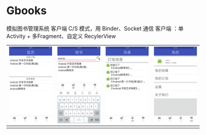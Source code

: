 # Gbooks
模拟图书管理系统 客户端
C/S 模式，用 Binder、Socket 通信
客户端 ：单Activity + 多Fragment、自定义 RecylerView


| ![](https://raw.githubusercontent.com/k2archer/Gbooks/master/docs/Home.png) | ![](https://raw.githubusercontent.com/k2archer/Gbooks/master/docs/Borrow.png) | ![](https://raw.githubusercontent.com/k2archer/Gbooks/master/docs/Messages.png) | ![](https://raw.githubusercontent.com/k2archer/Gbooks/master/docs/UserCenter.png) |
| -------------------------------------- | ---------------------------------------- | ------------------------------------------ | -------------------------------------------- |
|                                        |                                          |                                            |                                              |


